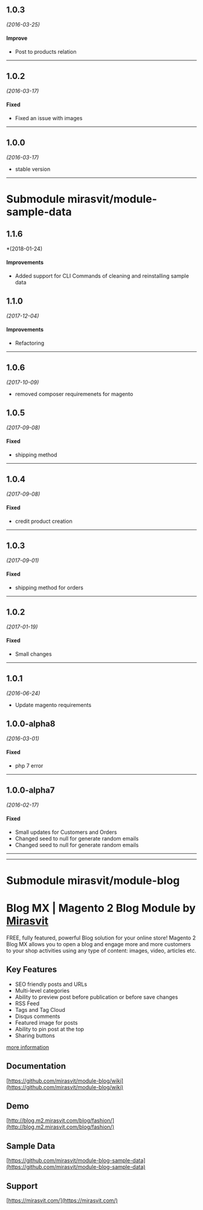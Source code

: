 

## 1.0.3
*(2016-03-25)*

#### Improve
* Post to products relation

---

## 1.0.2
*(2016-03-17)*

#### Fixed
* Fixed an issue with images

---

## 1.0.0
*(2016-03-17)* 

* stable version

------
# Submodule mirasvit/module-sample-data

## 1.1.6
*(2018-01-24)

#### Improvements
* Added support for CLI Commands of cleaning and reinstalling sample data

## 1.1.0
*(2017-12-04)*

#### Improvements
* Refactoring

---

## 1.0.6
*(2017-10-09)* 

* removed composer requiremenets for magento

## 1.0.5
*(2017-09-08)*

#### Fixed
* shipping method

---

## 1.0.4
*(2017-09-08)*

#### Fixed
* credit product creation

---

## 1.0.3
*(2017-09-01)*

#### Fixed
* shipping method for orders

---

## 1.0.2
*(2017-01-19)*

#### Fixed
* Small changes

---

## 1.0.1
*(2016-06-24)*

* Update magento requirements

## 1.0.0-alpha8
*(2016-03-01)*

#### Fixed
* php 7 error

---

## 1.0.0-alpha7
*(2016-02-17)*

#### Fixed
* Small updates for Customers and Orders
* Changed seed to null for generate random emails
* Changed seed to null for generate random emails

---

------
# Submodule mirasvit/module-blog
# Blog MX | Magento 2 Blog Module by [Mirasvit](https://mirasvit.com/)

FREE, fully featured, powerful Blog solution for your online store! Magento 2 Blog MX allows you to open a blog and engage more and more customers to your shop activities using any type of content: images, video, articles etc.

## Key Features

* SEO friendly posts and URLs
* Multi-level categories
* Ability to preview post before publication or before save changes
* RSS Feed
* Tags and Tag Cloud
* Disqus comments
* Featured image for posts
* Ability to pin post at the top
* Sharing buttons

[more information](https://mirasvit.com/magento-2-extensions/blog.html)

## Documentation
[https://github.com/mirasvit/module-blog/wiki](https://github.com/mirasvit/module-blog/wiki)

## Demo
[http://blog.m2.mirasvit.com/blog/fashion/](http://blog.m2.mirasvit.com/blog/fashion/)

## Sample Data
[https://github.com/mirasvit/module-blog-sample-data](https://github.com/mirasvit/module-blog-sample-data)

## Support
[https://mirasvit.com/](https://mirasvit.com/)

